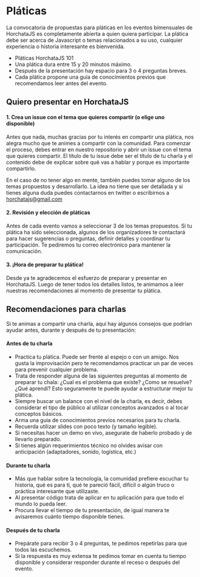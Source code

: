 # Pláticas

La convocatoria de propuestas para pláticas en los eventos bimensuales de HorchataJS es completamente abierta a quien quiera participar. La plática debe ser acerca de Javascript o temas relacionados a su uso, cualquier experiencia o historia interesante es bienvenida.

- Pláticas HorchataJS 101
- Una plática dura entre 15 y 20 minutos máximo.
- Después de la presentación hay espacio para 3 o 4 preguntas breves.
- Cada plática propone una guía de conocimientos previos que recomendamos leer antes del evento.

## Quiero presentar en HorchataJS

#### 1. Crea un issue con el tema que quieres compartir (o elige uno disponible)

Antes que nada, muchas gracias por tu interés en compartir una plática, nos alegra mucho que te animes a compartir con la comunidad. Para comenzar el proceso, debes entrar en nuestro repositorio y abrir un issue con el tema que quieres compartir. El título de tu issue debe ser el título de tu charla y el contenido debe de explicar sobre qué vas a hablar y porque es importante compartirlo.

En el caso de no tener algo en mente, también puedes tomar alguno de los temas propuestos y desarrollarlo. La idea no tiene que ser detallada y si tienes alguna duda puedes contactarnos en twitter o escribirnos a horchatajs@gmail.com

#### 2. Revisión y elección de pláticas

Antes de cada evento vamos a seleccionar 3 de los temas propuestos. Si tu plática ha sido seleccionada, algunos de los organizadores te contactará para hacer sugerencias o preguntas, definir detalles y coordinar tu participación. Te pediremos tu correo electrónico para mantener la comunicación.

#### 3. ¡Hora de preparar tu plática!
Desde ya te agradecemos el esfuerzo de preparar y presentar en HorchataJS. Luego de tener todos los detalles listos, te animamos a leer nuestras recomendaciones al momento de presentar tu plática.

## Recomendaciones para charlas 
Si te animas a compartir una charla, aquí hay algunos consejos que podrían ayudar antes, durante y después de tu presentación:

#### Antes de tu charla
- Practica tu plática. Puede ser frente al espejo o con un amigo. Nos gusta la improvisación pero te recomendamos practicar un par de veces para prevenir cualquier problema.
- Trata de responder alguna de las siguientes preguntas al momento de preparar tu chala: ¿Cual es el problema que existe? ¿Como se resuelve? ¿Qué aprendí? Esto seguramente te puede ayudar a estructurar mejor tu plática.
- Siempre buscar un balance con el nivel de la charla, es decir, debes considerar el tipo de público al utilizar conceptos avanzados o al tocar conceptos básicos.
- Arma una guia de conocimientos previos necesarios para tu charla.
- Recuerda utilizar slides con poco texto (y tamaño legible).
- Si necesitas hacer un demo en vivo, asegurate de haberlo probado y de llevarlo preparado.
- Si tienes algún requerimientos técnico no olvides avisar con anticipación (adaptadores, sonido, logística, etc.)

#### Durante tu charla
- Más que hablar sobre la tecnología, la comunidad prefiere escuchar tu historia, qué es para ti, qué te pareció fácil, difícil o algún truco o práctica interesante que utilizaste.
- Al presentar código trata de aplicar en tu aplicación para que todo el mundo lo pueda leer.
- Procura llevar el tiempo de tu presentación, de igual manera te avisaremos cuánto tiempo disponible tienes.

#### Después de tu charla

- Prepárate para recibir 3 o 4 preguntas, te pedimos repetirlas para que todos las escuchemos.
- Si la respuesta es muy extensa te pedimos tomar en cuenta tu tiempo disponible y considerar responder durante el receso o después del evento.


